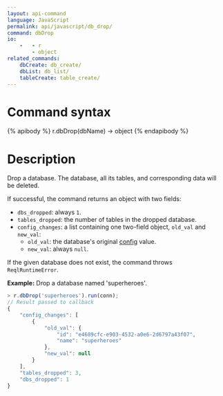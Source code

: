 ```yaml
---
layout: api-command
language: JavaScript
permalink: api/javascript/db_drop/
command: dbDrop
io:
    -   - r
        - object
related_commands:
    dbCreate: db_create/
    dbList: db_list/
    tableCreate: table_create/
---
```


# Command syntax #

{% apibody %}
r.dbDrop(dbName) &rarr; object
{% endapibody %}

# Description #

Drop a database. The database, all its tables, and corresponding data will be deleted.

If successful, the command returns an object with two fields:

* `dbs_dropped`: always `1`.
* `tables_dropped`: the number of tables in the dropped database.
* `config_changes`: a list containing one two-field object, `old_val` and `new_val`:
    * `old_val`: the database's original [config](/api/javascript/config) value.
    * `new_val`: always `null`.

If the given database does not exist, the command throws `ReqlRuntimeError`.

__Example:__ Drop a database named 'superheroes'.

```js
> r.dbDrop('superheroes').run(conn);
// Result passed to callback
{
    "config_changes": [
        {
            "old_val": {
                "id": "e4689cfc-e903-4532-a0e6-2d6797a43f07",
                "name": "superheroes"
            },
            "new_val": null
        }
    ],
    "tables_dropped": 3,
    "dbs_dropped": 1
}
```

